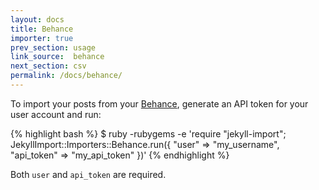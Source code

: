 ```yaml
---
layout: docs
title: Behance
importer: true
prev_section: usage
link_source:  behance
next_section: csv
permalink: /docs/behance/
---
```


To import your posts from your [Behance](http://behance.com), generate an API token for your user account and run:

{% highlight bash %}
$ ruby -rubygems -e 'require "jekyll-import";
    JekyllImport::Importers::Behance.run({
      "user"      => "my_username",
      "api_token" => "my_api_token"
    })'
{% endhighlight %}

Both `user` and `api_token` are required.
